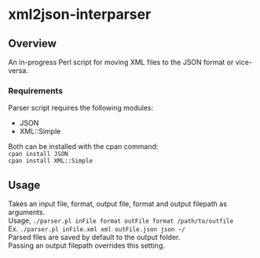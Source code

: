 # xml2json-interparser

## Overview
An in-progress Perl script for moving XML files to the JSON format or vice-versa.

### Requirements
Parser script requires the following modules: <br>
* JSON
* XML::Simple

Both can be installed with the cpan command: <br>
`cpan install JSON` <br>
`cpan install XML::Simple` <br>

## Usage
Takes an input file, format, output file, format and output filepath as arguments. <br>
Usage, `./parser.pl inFile format outFile format /path/to/outfile` <br>
Ex. `./parser.pl inFile.xml xml outFile.json json ~/` <br>
Parsed files are saved by default to the output folder. <br>
Passing an output filepath overrides this setting. <br>
